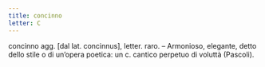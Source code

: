 ```yaml
---
title: concinno
letter: C
---
```

concinno agg. [dal lat. concinnus], letter. raro. – Armonioso, elegante, detto dello stile o di un’opera poetica: un c. cantico perpetuo di voluttà (Pascoli).